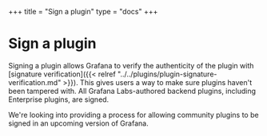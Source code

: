 +++
title = "Sign a plugin"
type = "docs"
+++

# Sign a plugin

Signing a plugin allows Grafana to verify the authenticity of the plugin with [signature verification]({{< relref "../../plugins/plugin-signature-verification.md" >}}). This gives users a way to make sure plugins haven't been tampered with. All Grafana Labs-authored backend plugins, including Enterprise plugins, are signed.

We're looking into providing a process for allowing community plugins to be signed in an upcoming version of Grafana.
